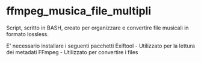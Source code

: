 # ffmpeg_musica_file_multipli
Script, scritto in BASH, creato per organizzare e convertire file musicali in formato lossless.

E' necessario installare i seguenti pacchetti
Exiftool - Utilizzato per la lettura dei metadati
FFmpeg - Utilizzato per convertire i files
